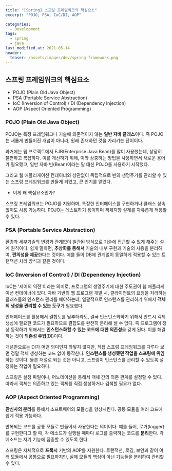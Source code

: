 ```yaml
---
title: "[Spring] 스프링 프레임워크의 핵심요소"
excerpt: "POJO, PSA, IoC/DI, AOP"

categories:
  - Development
tags:
  - spring
  - java
last_modified_at: 2021-05-14
header:
  teaser: /assets/images/dev/spring-framework.png
---
```


## 스프링 프레임워크의 핵심요소

- POJO (Plain Old Java Object)
- PSA (Portable Service Abstraction)
- IoC (Inversion of Control) / DI (Dependency Injection)
- AOP (Aspect Oriented Programming)

### POJO (Plain Old Java Object)

POJO는 특정 프레임워크나 기술에 의존적이지 않는 **일반 자바 클래스**이다. 
즉 POJO는 새롭게 만들어진 개념이 아니라, 원래 존재하던 것을 가리키는 단어이다.

과거에는 웹 프로젝트에서 EJB(Enterprise Java Bean)를 많이 사용했는데, 상당히 불편하고 복잡하다. 
이를 개선하기 위해, 이와 상충하는 방법을 사용하면서 새로운 용어가 필요했고, 
일반 자바 빈(Bean)이라는 말 대신 POJO를 사용하기 시작했다. 

그리고 웹 애플리케이션 컨테이너와 상관없이 독립적으로 빈의 생명주기를 관리할 수 있는 스프링 프레임워크를 만들게 되었고, 큰 인기를 얻었다.

- 이게 왜 핵심요소인가?

스프링 프레임워크는 POJO를 지원하며, 특정한 인터페이스를 구현하거나 클래스 상속 없이도 사용 가능하다. 
POJO는 테스트하기 용이하며 객체지향 설계를 자유롭게 적용할 수 있다.

### PSA (Portable Service Abstraction)

환경과 세부기술의 변경과 관계없이 일관된 방식으로 기술에 접근할 수 있게 해주는 설계 원칙이다.
쉽게 말하면, **추상화를 통해서** 기술의 내부 구현과 기술의 사용을 분리하여, **편의성을 제공**한다는 것이다. 
예를 들어 DB에 관계없이 동일하게 적용할 수 있는 트랜잭션 처리 방식과 같은 것이다.

### IoC (Inversion of Control) / DI (Dependency Injection)

IoC는 '제어의 역전'이라는 의미로, 프로그램의 생명주기에 대한 주도권이 웹 애플리케이션 컨테이너에 있다. 
자바 기반의 웹 프로그램 개발 시, 클라이언트의 요청을 처리하는 클래스들의 인스턴스 관리를 해야하는데, 
일괄적으로 인스턴스를 관리하기 위해서 **객체의 생성을 관리할 수 있는 도구**가 필요했다.

인터페이스를 활용해서 결합도를 낮추더라도, 결국 인스턴스화하기 위해서 반드시 객체 생성에 필요한 코드가 필요하므로 결합도를 완전히 분리해 낼 수 없다. 
즉 프로그램이 정상 동작하기 위해서는 **인스턴스화할 수 있는 코드에 대한 의존성**을 갖게 된다. 이를 해결하는 것이 **의존성 주입**(DI)이다.

개념만으로는 DI가 어떤 의미인지 와닿지 않지만, 직접 스프링 프레임워크를 다루다 보면 정말 객체 생성하는 코드 없이 동작한다. 
**인스턴스를 생성했던 작업을 스프링에 위임**하는 것이다. 
물론 저절로 되는 것은 아니고, 스프링이 인스턴스를 관리할 수 있도록 설정하는 작업이 필요하다.

스프링은 설정 파일이나, 어노테이션을 통해서 객체 간의 의존 관계를 설정할 수 있다. 
따라서 객체는 의존하고 있는 객체를 직접 생성하거나 검색할 필요가 없다.

### AOP (Aspect Oriented Programming)

**관심사의 분리**를 통해서 소프트웨어의 모듈성을 향상시킨다. 
공통 모듈을 여러 코드에 쉽게 적용 가능하다.

반복되는 코드를 공통 모듈로 만들어서 사용한다는 의미이다. 
예를 들어, 로거(logger)를 구현한다고 할 때, 각 메소드가 실행될 때마다 로그를 출력하는 코드를 **분리**한다. 
각 메소드는 자기 기능에 집중할 수 있도록 한다.

스프링은 자체적으로 **프록시** 기반의 AOP를 지원한다.
트랜잭션, 로깅, 보안과 같이 여러 모듈에서 공통으로 필요하지만, 실제 모듈의 핵심이 아닌 기능들을 분리하여 관리할 수 있다.
